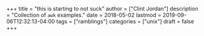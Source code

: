 +++
title = "this is starting to not suck"
author = ["Clint Jordan"]
description = "Collection of `awk` examples."
date = 2018-05-02
lastmod = 2019-09-06T12:32:13-04:00
tags = ["ramblings"]
categories = ["unix"]
draft = false
+++
